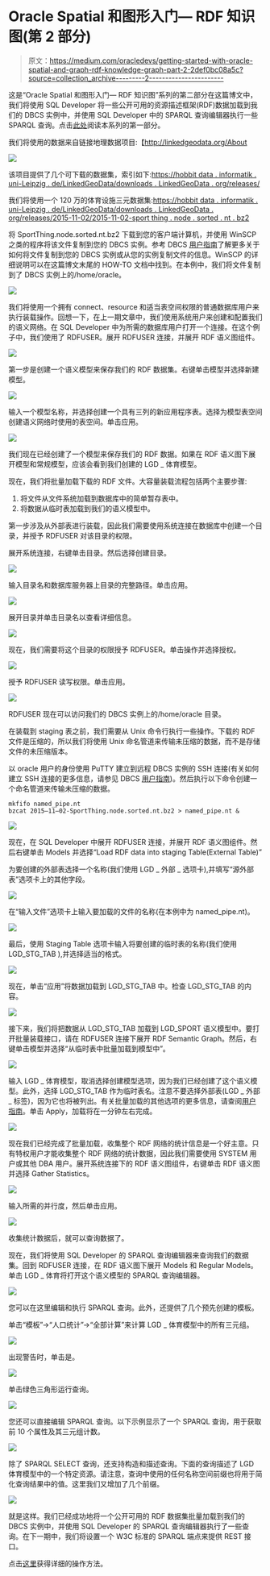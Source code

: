# Oracle Spatial 和图形入门— RDF 知识图(第 2 部分)

> 原文：<https://medium.com/oracledevs/getting-started-with-oracle-spatial-and-graph-rdf-knowledge-graph-part-2-2def0bc08a5c?source=collection_archive---------2----------------------->

这是“Oracle Spatial 和图形入门— RDF 知识图”系列的第二部分在这篇博文中，我们将使用 SQL Developer 将一些公开可用的资源描述框架(RDF)数据加载到我们的 DBCS 实例中，并使用 SQL Developer 中的 SPARQL 查询编辑器执行一些 SPARQL 查询。点击[此处](/oracledevs/getting-started-with-oracle-spatial-and-graph-rdf-knowledge-graph-part-1-fa400427c6bd)阅读本系列的第一部分。

我们将使用的数据来自链接地理数据项目:【http://linkedgeodata.org/About 

![](img/c1e0986ba6d757c0e401d1c71697f576.png)

该项目提供了几个可下载的数据集，索引如下:[https://hobbit data . informatik . uni-Leipzig . de/LinkedGeoData/downloads . LinkedGeoData . org/releases/](https://hobbitdata.informatik.uni-leipzig.de/LinkedGeoData/downloads.linkedgeodata.org/releases/)

我们将使用一个 120 万的体育设施三元数据集:[https://hobbit data . informatik . uni-Leipzig . de/LinkedGeoData/downloads . LinkedGeoData . org/releases/2015-11-02/2015-11-02-sport thing . node . sorted . nt . bz2](https://hobbitdata.informatik.uni-leipzig.de/LinkedGeoData/downloads.linkedgeodata.org/releases/2015-11-02/2015-11-02-SportThing.node.sorted.nt.bz2)

将 SportThing.node.sorted.nt.bz2 下载到您的客户端计算机，并使用 WinSCP 之类的程序将该文件复制到您的 DBCS 实例。参考 DBCS [用户指南](https://docs.oracle.com/en/cloud/paas/database-dbaas-cloud/csdbi/copy-files-node.html)了解更多关于如何将文件复制到您的 DBCS 实例或从您的实例复制文件的信息。WinSCP 的详细说明可以在这篇博文末尾的 HOW-TO 文档中找到。在本例中，我们将文件复制到了 DBCS 实例上的/home/oracle。

![](img/1535c8c29035bc3d80c49db22bdf476c.png)

我们将使用一个拥有 connect、resource 和适当表空间权限的普通数据库用户来执行装载操作。回想一下，在上一期文章中，我们使用系统用户来创建和配置我们的语义网络。在 SQL Developer 中为所需的数据库用户打开一个连接。在这个例子中，我们使用了 RDFUSER。展开 RDFUSER 连接，并展开 RDF 语义图组件。

![](img/ae114244720cff5e5bfd307b10439f66.png)

第一步是创建一个语义模型来保存我们的 RDF 数据集。右键单击模型并选择新建模型。

![](img/992ec0eb7389bf34c6dfd2798166f407.png)

输入一个模型名称，并选择创建一个具有三列的新应用程序表。选择为模型表空间创建语义网络时使用的表空间。单击应用。

![](img/0945fb50b1f3c2b0383d78ff300d8364.png)

我们现在已经创建了一个模型来保存我们的 RDF 数据。如果在 RDF 语义图下展开模型和常规模型，应该会看到我们创建的 LGD _ 体育模型。

现在，我们将批量加载下载的 RDF 文件。大容量装载流程包括两个主要步骤:

1.  将文件从文件系统加载到数据库中的简单暂存表中。
2.  将数据从临时表加载到我们的语义模型中。

第一步涉及从外部表进行装载，因此我们需要使用系统连接在数据库中创建一个目录，并授予 RDFUSER 对该目录的权限。

展开系统连接，右键单击目录。然后选择创建目录。

![](img/d2357984315e60cc0caa8d86192bf4fb.png)

输入目录名和数据库服务器上目录的完整路径。单击应用。

![](img/8fcab86fff3bffc720e516a807d0f641.png)

展开目录并单击目录名以查看详细信息。

![](img/47070b382654a97d5b1dfc267fc3c5a0.png)

现在，我们需要将这个目录的权限授予 RDFUSER。单击操作并选择授权。

![](img/91663c4de2c1d5ffbca0933d4442f0f1.png)

授予 RDFUSER 读写权限。单击应用。

![](img/a5c72a5e37ca5d63bb0bce1eb6dd1c4a.png)

RDFUSER 现在可以访问我们的 DBCS 实例上的/home/oracle 目录。

在装载到 staging 表之前，我们需要从 Unix 命令行执行一些操作。下载的 RDF 文件是压缩的，所以我们将使用 Unix 命名管道来传输未压缩的数据，而不是存储文件的未压缩版本。

以 oracle 用户的身份使用 PuTTY 建立到远程 DBCS 实例的 SSH 连接(有关如何建立 SSH 连接的更多信息，请参见 DBCS [用户指南](https://docs.oracle.com/en/cloud/paas/database-dbaas-cloud/csdbi/connect-ssh.html#GUID-C5DAB5B8-1FFA-4122-9181-189561F6E0F1))。然后执行以下命令创建一个命名管道来传输未压缩的数据。

```
mkfifo named_pipe.nt
bzcat 2015–11–02-SportThing.node.sorted.nt.bz2 > named_pipe.nt &
```

![](img/8cfafb2dd6e23b20a078dae9a541b8ce.png)

现在，在 SQL Developer 中展开 RDFUSER 连接，并展开 RDF 语义图组件。然后右键单击 Models 并选择“Load RDF data into staging Table(External Table)”

为要创建的外部表选择一个名称(我们使用 LGD _ 外部 _ 选项卡),并填写“源外部表”选项卡上的其他字段。

![](img/efcd3f9a0f4609d40bce15ba576fa6cb.png)

在“输入文件”选项卡上输入要加载的文件的名称(在本例中为 named_pipe.nt)。

![](img/d50ab718c4d3d987e5201a1d508619f6.png)

最后，使用 Staging Table 选项卡输入将要创建的临时表的名称(我们使用 LGD_STG_TAB ),并选择适当的格式。

![](img/0e159293b2306ce90857d0eee32e69a8.png)

现在，单击“应用”将数据加载到 LGD_STG_TAB 中。检查 LGD_STG_TAB 的内容。

![](img/48ca6634742a954d03e9da7e970e6194.png)

接下来，我们将把数据从 LGD_STG_TAB 加载到 LGD_SPORT 语义模型中。要打开批量装载接口，请在 RDFUSER 连接下展开 RDF Semantic Graph。然后，右键单击模型并选择“从临时表中批量加载到模型中”。

![](img/bfe28ffafd1ed3df2a3a98c5be0b5d0c.png)

输入 LGD _ 体育模型，取消选择创建模型选项，因为我们已经创建了这个语义模型。此外，选择 LGD_STG_TAB 作为临时表名。注意不要选择外部表(LGD _ 外部 _ 标签)，因为它也将被列出。有关批量加载的其他选项的更多信息，请查阅[用户指南](https://docs.oracle.com/en/database/oracle/oracle-database/18/rdfrm/SEM_APIS-reference.html#GUID-AB6697BF-C840-4F48-8C81-FACB3CA54B1A)。单击 Apply，加载将在一分钟左右完成。

![](img/8661b7bf1cf804e6b7252a9769a72e22.png)

现在我们已经完成了批量加载，收集整个 RDF 网络的统计信息是一个好主意。只有特权用户才能收集整个 RDF 网络的统计数据，因此我们需要使用 SYSTEM 用户或其他 DBA 用户。展开系统连接下的 RDF 语义图组件，右键单击 RDF 语义图并选择 Gather Statistics。

![](img/8955a1cb64c6b9087b351a0ae90e29a4.png)

输入所需的并行度，然后单击应用。

![](img/b6505dfe251ec280a814ba3f38b0d0f2.png)

收集统计数据后，就可以查询数据了。

现在，我们将使用 SQL Developer 的 SPARQL 查询编辑器来查询我们的数据集。回到 RDFUSER 连接，在 RDF 语义图下展开 Models 和 Regular Models。单击 LGD _ 体育将打开这个语义模型的 SPARQL 查询编辑器。

![](img/4957cf5251591062726808f8625410c5.png)

您可以在这里编辑和执行 SPARQL 查询。此外，还提供了几个预先创建的模板。

单击“模板”->“人口统计”->“全部计算”来计算 LGD _ 体育模型中的所有三元组。

![](img/4026c22ea59e27bdeb6b3442374340fc.png)

出现警告时，单击是。

![](img/1d347f7aa69962de72e3ba305ae18224.png)

单击绿色三角形运行查询。

![](img/d70298942eccad82d0b2556f553958f1.png)

您还可以直接编辑 SPARQL 查询。以下示例显示了一个 SPARQL 查询，用于获取前 10 个属性及其三元组计数。

![](img/b437e9b78c2cf32b4bb1e5d322d65a2f.png)

除了 SPARQL SELECT 查询，还支持构造和描述查询。下面的查询描述了 LGD 体育模型中的一个特定资源。请注意，查询中使用的任何名称空间前缀也将用于简化查询结果中的值。这里我们又增加了几个前缀。

![](img/8126aa32c55c20a0367b62b4d2d17070.png)

就是这样。我们已经成功地将一个公开可用的 RDF 数据集批量加载到我们的 DBCS 实例中，并使用 SQL Developer 的 SPARQL 查询编辑器执行了一些查询。在下一期中，我们将设置一个 W3C 标准的 SPARQL 端点来提供 REST 接口。

点击[这里](https://github.com/mperry455/rdf-graph-oracle-public-cloud-18c/blob/main/RDF_18_1_DBCS_how_to.pdf)获得详细的操作方法。